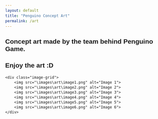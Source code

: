 ```yaml
---
layout: default
title: "Penguino Concept Art"
permalink: /art
---
```


## Concept art made by the team behind Penguino Game.
## Enjoy the art :D
<head>
    <style>
        body {
            font-family: Arial, sans-serif;
        }
        .image-grid {
            display: grid;
            grid-template-columns: repeat(2, 1fr); /* 2 columns */
            grid-gap: 10px; /* spacing between images */
            max-width: 800px;
            margin: 0 auto;
        }
        .image-grid img {
            width: 100%;
            height: auto;
            border-radius: 8px;
        }
    </style>
</head>
<body>

    <div class="image-grid">
        <img src="\images\art\image1.png" alt="Image 1">
        <img src="\images\art\image2.png" alt="Image 2">
        <img src="\images\art\image3.png" alt="Image 3">
        <img src="\images\art\image4.png" alt="Image 4">
        <img src="\images\art\image5.png" alt="Image 5">
        <img src="\images\art\image6.png" alt="Image 6">
    </div>

</body>